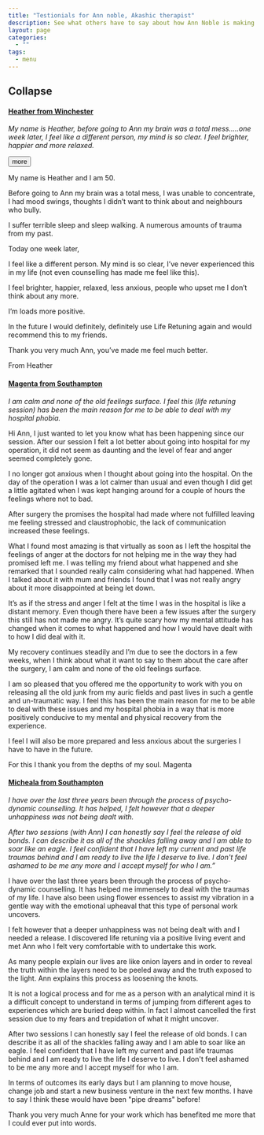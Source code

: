 ```yaml
---
title: "Testionials for Ann noble, Akashic therapist"
description: See what others have to say about how Ann Noble is making a differance in their lives.
layout: page
categories:
  - ""
tags:
  - menu
---
```


<div class="container">
  <h2>Collapse</h2>
  <div class="panel-group" id="accordion">
    <div class="panel panel-default">
      <div class="panel-heading">
        <h4 class="panel-title">
          <a data-toggle="collapse" data-parent="#accordion" href="#collapse1">Heather from Winchester</a>
        </h4>
        <p><em>My name is Heather, before going to Ann my brain was a total mess.....one week later, I feel like a different person, my mind is so clear. I feel brighter, happier and more relaxed.</em></p>
        <a data-toggle="collapse" data-parent="#accordion" href="#collapse1"><button class="btn btn-primary">more</button></a>
      </div>
      <div id="collapse1" class="panel-collapse collapse">
        <div class="panel-body">

<p>My name is Heather and I am 50.</p>

<p>Before going to Ann my brain was a total mess, I was unable to concentrate, I had mood swings, thoughts I didn’t want to think about and neighbours who bully.</p>

<p>I suffer terrible sleep and sleep walking. A numerous amounts of trauma from my past.</p>

<p>Today one week later,</p>

<p>I feel like a different person. My mind is so clear, I’ve never experienced this in my life (not even counselling has made me feel like this).</p>

<p>I feel brighter, happier, relaxed, less anxious, people who upset me I don’t think about any more.</p>

<p>I’m loads more positive.</p>

<p>In the future I would definitely, definitely use Life Retuning again and would recommend this to my friends.</p>

<p>Thank you very much Ann, you’ve made me feel much better.</p>

<p>From Heather</p>


</div>
      </div>
    </div>
    <div class="panel panel-default">
      <div class="panel-heading">
        <h4 class="panel-title">
          <a data-toggle="collapse" data-parent="#accordion" href="#collapse2">Magenta from Southampton</a>
        </h4>
        <p><em>I am calm and none of the old feelings surface. I feel this (life retuning session) has been the main reason for me to be able to deal with my hospital phobia.</em></p>
      </div>
      <div id="collapse2" class="panel-collapse collapse">
        <div class="panel-body">

<p>Hi Ann, I just wanted to let you know what has been happening since our session. After our session I felt a lot better about going into hospital for my operation, it did not seem as daunting and the level of fear and anger seemed completely gone.</p>

<p>I no longer got anxious when I thought about going into the hospital. On the day of the operation I was a lot calmer than usual and even though I did get a little agitated when I was kept hanging around for a couple of hours the feelings where not to bad.</p>

<p>After surgery the promises the hospital had made where not fulfilled leaving me feeling stressed and claustrophobic, the lack of communication increased these feelings.</p>

<p>What I found most amazing is that virtually as soon as I left the hospital the feelings of anger at the doctors for not helping me in the way they had promised left me. I was telling my friend about what happened and she remarked that I sounded really calm considering what had happened. When I talked about it with mum and friends I found that I was not really angry about it more disappointed at being let down.</p>

<p>It’s as if the stress and anger I felt at the time I was in the hospital is like a distant memory. Even though there have been a few issues after the surgery this still has not made me angry. It’s quite scary how my mental attitude has changed when it comes to what happened and how I would have dealt with to how I did deal with it.</p>

<p>My recovery continues steadily and I’m due to see the doctors in a few weeks, when I think about what it want to say to them about the care after the surgery, I am calm and none of the old feelings surface.</p>

<p>I am so pleased that you offered me the opportunity to work with you on releasing all the old junk from my auric fields and past lives in such a gentle and un-traumatic way. I feel this has been the main reason for me to be able to deal with these issues and my hospital phobia in a way that is more positively conducive to my mental and physical recovery from the experience.</p>

<p>I feel I will also be more prepared and less anxious about the surgeries I have to have in the future.</p>

<p>For this I thank you from the depths of my soul. Magenta</p></div>
      </div>
    </div>
    <div class="panel panel-default">
      <div class="panel-heading">
        <h4 class="panel-title">
          <a data-toggle="collapse" data-parent="#accordion" href="#collapse3">Micheala from Southampton</a>
        </h4>
        <em>I have over the last three years been through the process of psycho-dynamic counselling. It has helped, I felt however that a deeper unhappiness was not being dealt with.</em></p>
      </div>
      <div id="collapse3" class="panel-collapse collapse">
        <div class="panel-body"><p>

<p><em>After two sessions (with Ann) I can honestly say I feel the release of old bonds. I can describe it as all of the shackles falling away and I am able to soar like an eagle. I feel confident that I have left my current and past life traumas behind and I am ready to live the life I deserve to live. I don't feel ashamed to be me any more and I accept myself for who I am.”</em></p>

<p>I have over the last three years been through the process of psycho-dynamic counselling. It has helped me immensely to deal with the traumas of my life. I have also been using flower essences to assist my vibration in a gentle way with the emotional upheaval that this type of personal work uncovers.</p>

<p>I felt however that a deeper unhappiness was not being dealt with and I needed a release. I discovered life retuning via a positive living event and met Ann who I felt very comfortable with to undertake this work.</p>

<p>As many people explain our lives are like onion layers and in order to reveal the truth within the layers need to be peeled away and the truth exposed to the light. Ann explains this process as loosening the knots.</p>

<p>It is not a logical process and for me as a person with an analytical mind it is a difficult concept to understand in terms of jumping from different ages to experiences which are buried deep within. In fact I almost cancelled the first session due to my fears and trepidation of what it might uncover.</p>

<p>After two sessions I can honestly say I feel the release of old bonds. I can describe it as all of the shackles falling away and I am able to soar like an eagle. I feel confident that I have left my current and past life traumas behind and I am ready to live the life I deserve to live. I don't feel ashamed to be me any more and I accept myself for who I am.</p>

<p>In terms of outcomes its early days but I am planning to move house, change job and start a new business venture in the next few months. I have to say I think these would have been "pipe dreams" before!</p>

<p>Thank you very much Anne for your work which has benefited me more that I could ever put into words.</p></div>
      </div>
    </div>
  </div> 
</div>